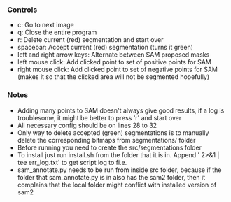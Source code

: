 ### Controls
- c: Go to next image
- q: Close the entire program
- r: Delete current (red) segmentation and start over
- spacebar: Accept current (red) segmentation (turns it green)
- left and right arrow keys: Alternate between SAM proposed masks
- left mouse click: Add clicked point to set of positive points for SAM
- right mouse click: Add clicked point to set of negative points for SAM (makes it so that the clicked area will not be segmented hopefully)
### Notes
- Adding many points to SAM doesn't always give good results, if a log is troublesome, it might be better to press 'r' and start over   
- All necessary config should be on lines 28 to 32    
- Only way to delete accepted (green) segmentations is to manually delete the corresponding bitmaps from segmentations/ folder
- Before running you need to create the src/segmentations folder
- To install just run install.sh from the folder that it is in. Append ' 2>&1 | tee err_log.txt' to get script log to fi.e.
- sam_annotate.py needs to be run from inside src folder, because if the folder that sam_annotate.py is in also has the sam2 folder, then it complains that the local folder might conflict with installed version of sam2